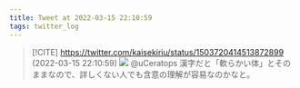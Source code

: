 ```yaml
---
title: Tweet at 2022-03-15 22:10:59
tags: twitter_log
---
```


> [!CITE] https://twitter.com/kaisekiriu/status/1503720414513872899 (2022-03-15 22:10:59)
> ![](https://twitter.com/kaisekiriu/status/1503720414513872899)
> @uCeratops 漢字だと「軟らかい体」とそのままなので、詳しくない人でも含意の理解が容易なのかなと。
